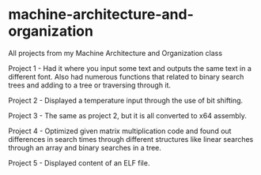 # machine-architecture-and-organization
All projects from my Machine Architecture and Organization class

Project 1 - Had it where you input some text and outputs the same text in a different font. Also had numerous functions that related to binary search trees and adding to a tree or traversing through it. 

Project 2 - Displayed a temperature input through the use of bit shifting. 

Project 3 - The same as project 2, but it is all converted to x64 assembly. 

Project 4 - Optimized given matrix multiplication code and found out differences in search times through different structures like linear searches through an array and binary searches in a tree.

Project 5 - Displayed content of an ELF file. 
